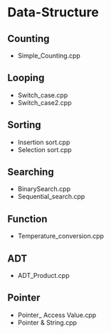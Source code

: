 # Data-Structure

## Counting
- Simple_Counting.cpp

## Looping
- Switch_case.cpp
- Switch_case2.cpp

## Sorting
- Insertion sort.cpp
- Selection sort.cpp

## Searching
- BinarySearch.cpp
- Sequential_search.cpp

## Function
- Temperature_conversion.cpp

## ADT
- ADT_Product.cpp

## Pointer
- Pointer_ Access Value.cpp
- Pointer & String.cpp



